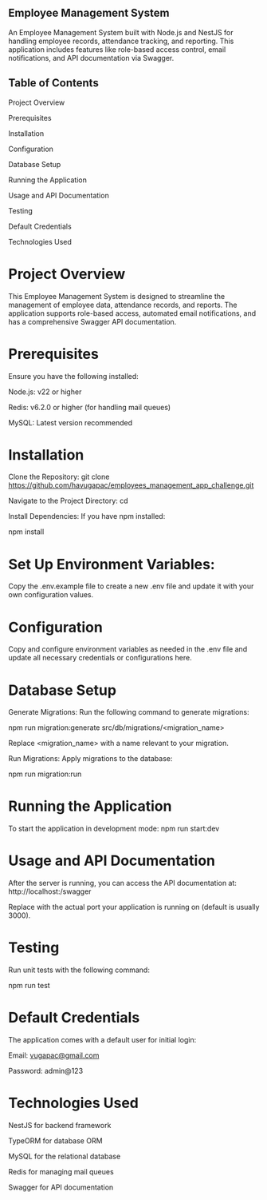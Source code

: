 ## Employee Management System

An Employee Management System built with Node.js and NestJS for handling employee records, attendance tracking, and reporting. This application includes features like role-based access control, email notifications, and API documentation via Swagger.

## Table of Contents

Project Overview

Prerequisites

Installation

Configuration

Database Setup

Running the Application

Usage and API Documentation

Testing

Default Credentials

Technologies Used

# Project Overview

This Employee Management System is designed to streamline the management of employee data, attendance records, and reports. The application supports role-based access, automated email notifications, and has a comprehensive Swagger API documentation.


# Prerequisites

Ensure you have the following installed:

Node.js: v22 or higher

Redis: v6.2.0 or higher (for handling mail queues)

MySQL: Latest version recommended


# Installation

Clone the Repository:
git clone https://github.com/havugapac/employees_management_app_challenge.git

Navigate to the Project Directory:
cd <project-directory>

Install Dependencies: 
If you have npm installed:

npm install


# Set Up Environment Variables: 

Copy the .env.example file to create a new .env file and update it with your own configuration values.


# Configuration

Copy and configure environment variables as needed in the .env file and update all necessary credentials or configurations here.


# Database Setup

Generate Migrations: 
Run the following command to generate migrations:

npm run migration:generate src/db/migrations/<migration_name>

Replace <migration_name> with a name relevant to your migration.

Run Migrations: 
Apply migrations to the database:

npm run migration:run


# Running the Application

To start the application in development mode:
npm run start:dev


# Usage and API Documentation

After the server is running, you can access the API documentation at:
http://localhost:<port>/swagger

Replace <port> with the actual port your application is running on (default is usually 3000).


# Testing

Run unit tests with the following command:

npm run test


# Default Credentials

The application comes with a default user for initial login:

Email: vugapac@gmail.com

Password: admin@123


# Technologies Used

NestJS for backend framework

TypeORM for database ORM

MySQL for the relational database

Redis for managing mail queues

Swagger for API documentation

